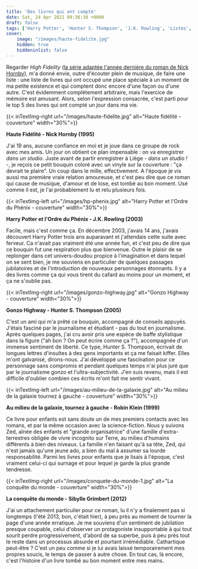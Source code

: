 ```yaml
---
title: 'Des livres qui ont compté'
date: Sat, 24 Apr 2021 09:36:38 +0000
draft: false
tags: ['Harry Potter', 'Hunter S. Thompson', 'J.K. Rowling', 'Listes', 'Nick Hornby', 'Non-fiction', 'Robin Klein', 'Roman', 'Sibylle Grimbert']
cover: 
    image: "/images/haute-fidelite.jpg"
    hidden: true
    hiddeninlist: false
---
```


Regarder _High Fidelity_ ([la série adaptée l'année dernière du roman de Nick Hornby](https://carnetslunaires.wordpress.com/2021/04/17/deux-series-pour-changer/)), m'a donné envie, outre d'écouter plein de musique, de faire une liste : une liste de livres qui ont occupé une place spéciale à un moment de ma petite existence et qui comptent donc encore d'une façon ou d'une autre. C'est évidemment complètement arbitraire, mais l'exercice de mémoire est amusant. Alors, selon l'expression consacrée, c'est parti pour le top 5 des livres qui ont compté un jour dans ma vie.

{{< inTextImg-right url="/images/haute-fidelite.jpg" alt="Haute fidélité - couverture" width="30%">}} 

**Haute Fidélité - Nick Hornby (1995)**

J'ai 19 ans, aucune confiance en moi et je joue dans ce groupe de rock avec mes amis. Un jour on obtient ce plan impensable : on va enregistrer _dans un studio_. Juste avant de partir enregistrer à Liège - _dans un studio_ _!_ -, je reçois ce petit bouquin coloré avec un vinyle sur la couverture : "ça devrait te plaire". Un coup dans le mille, effectivement. A l'époque je vis aussi ma première vraie relation amoureuse, et c'est peu dire que ce roman qui cause de musique, d'amour et de lose, est tombé au bon moment. Usé comme il est, je l'ai probablement lu et relu plusieurs fois.

{{< inTextImg-left url="/images/hp-phenix.jpg" alt="Harry Potter et l'Ordre du Phénix - couverture" width="30%">}} 

**Harry Potter et l'Ordre du Phénix - J.K. Rowling (2003)**

Facile, mais c'est comme ça. En décembre 2003, j'avais 14 ans, j'avais découvert Harry Potter trois ans auparavant et j'attendais cette suite avec ferveur. Ca n'avait pas vraiment été une année fun, et c'est peu de dire que ce bouquin fut une respiration plus que bienvenue. Outre le plaisir de se replonger dans cet univers-doudou propice à l'imagination et dans lequel on se sent bien, je me souviens en particulier de quelques passages jubilatoires et de l'introduction de nouveaux personnages étonnants. Il y a des livres comme ça qui vous tirent du cafard au moins pour un moment, et ça ne s'oublie pas.

{{< inTextImg-right url="/images/gonzo-highway.jpg" alt="Gonzo Highway - couverture" width="30%">}} 

**Gonzo Highway - Hunter S. Thompson (2005)**

C'est un ami qui m'a prêté ce bouquin, accompagné de conseils appuyés. J'étais fasciné par le journalisme et étudiant - pas du tout en journalisme. Après quelques pages, j'ai cru avoir pris une espèce de baffe stylistique dans la figure ("ah bon ? On peut écrire comme ça ?"), accompagnée d'un immense sentiment de liberté. Ce type, Hunter S. Thompson, écrivait de longues lettres d'insultes à des gens importants et ça me faisait kiffer. Elles m'ont galvanisé, dirons-nous. J'ai développé une fascination pour ce personnage sans compromis et pendant quelques temps n'ai plus juré que par le journalisme gonzo et l'ultra-subjectivité. J'en suis revenu, mais il est difficile d'oublier combien ces écrits m'ont fait me sentir vivant.

{{< inTextImg-left url="/images/au-milieu-de-la-galaxie.jpg" alt="Au milieu de la galaxie tournez à gauche - couverture" width="30%">}} 

**Au milieu de la galaxie, tournez à gauche - Robin Klein (1999)**

Ce livre pour enfants est sans doute un de mes premiers contacts avec les romans, et par la même occasion avec la science-fiction. Nous y suivons Zed, aînée des enfants et "grande organisatrice" d'une famille d'extra-terrestres obligée de vivre incognito sur Terre, au milieu d'humains différents à bien des niveaux. La famille n'en faisant qu'à sa tête, Zed, qui n'est jamais qu'une jeune ado, a bien du mal à assumer sa lourde responsabilité. Parmi les livres pour enfants que je lisais à l'époque, c'est vraiment celui-ci qui surnage et pour lequel je garde la plus grande tendresse.

{{< inTextImg-right url="/images/conquete-du-monde-1.jpg" alt="La conquête du monde - couverture" width="30%">}} 

**La conquête du monde - Sibylle Grimbert (2012)**

J'ai un attachement particulier pour ce roman, lu il n'y a finalement pas si longtemps (l'été 2013, bon, c'était hier), à peu près au moment de tourner la page d'une année erratique. Je me souviens d'un sentiment de jubilation presque coupable, celui d'observer un protagoniste insupportable à qui tout sourit perdre progressivement, d'abord de sa superbe, puis à peu près tout le reste dans un processus absurde et pourtant irrémédiable. Cathartique peut-être ? C'est un peu comme si je lui avais laissé temporairement mes propres soucis, le temps de passer à autre chose. En tout cas, là encore, c'est l'histoire d'un livre tombé au bon moment entre mes mains.